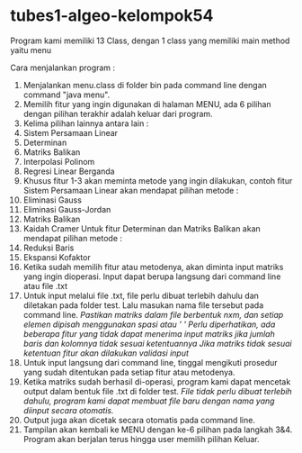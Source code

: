# tubes1-algeo-kelompok54
Program kami memiliki 13 Class, dengan 1 class yang memiliki main method yaitu menu

Cara menjalankan program :
1. Menjalankan menu.class di folder bin pada command line dengan command "java menu".
2. Memilih fitur yang ingin digunakan di halaman MENU, ada 6 pilihan dengan pilihan terakhir adalah keluar dari program.
3. Kelima pilihan lainnya antara lain :
  1. Sistem Persamaan Linear
  2. Determinan
  3. Matriks Balikan
  4. Interpolasi Polinom
  5. Regresi Linear Berganda
4. Khusus fitur 1-3 akan meminta metode yang ingin dilakukan, contoh fitur Sistem Persamaan Linear akan mendapat pilihan metode :
  1. Eliminasi Gauss
  2. Eliminasi Gauss-Jordan
  3. Matriks Balikan
  4. Kaidah Cramer
  Untuk fitur Determinan dan Matriks Balikan akan mendapat pilihan metode :
  1. Reduksi Baris
  2. Ekspansi Kofaktor
5. Ketika sudah memilih fitur atau metodenya, akan diminta input matriks yang ingin dioperasi. Input dapat berupa langsung dari command line atau file .txt
6. Untuk input melalui file .txt, file perlu dibuat terlebih dahulu dan diletakan pada folder test. Lalu masukan nama file tersebut pada command line.
  *Pastikan matriks dalam file berbentuk nxm, dan setiap elemen dipisah menggunakan spasi atau ' '*
  *Perlu diperhatikan, ada beberapa fitur yang tidak dapat menerima input matriks jika jumlah baris dan kolomnya tidak sesuai ketentuannya*
  *Jika matriks tidak sesuai ketentuan fitur akan dilakukan validasi input*
7. Untuk input langsung dari command line, tinggal mengikuti prosedur yang sudah ditentukan pada setiap fitur atau metodenya.
8. Ketika matriks sudah berhasil di-operasi, program kami dapat mencetak output dalam bentuk file .txt di folder test.
  *File tidak perlu dibuat terlebih dahulu, program kami dapat membuat file baru dengan nama yang diinput secara otomatis.*
9. Output juga akan dicetak secara otomatis pada command line.
10. Tampilan akan kembali ke MENU dengan ke-6 pilihan pada langkah 3&4. Program akan berjalan terus hingga user memilih pilihan Keluar.
   
